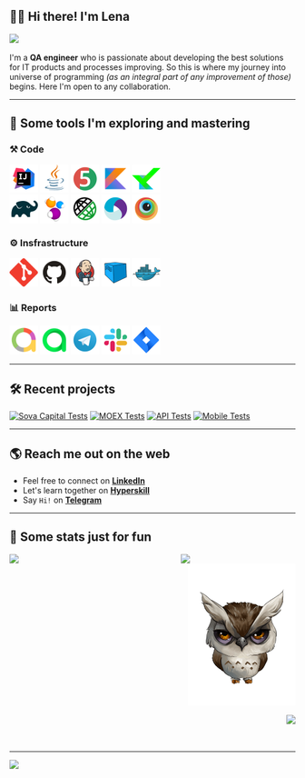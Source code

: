 ## :wave::blush: Hi there! I'm Lena 

<p align="left">
  <img src="https://readme-typing-svg.herokuapp.com?font=helvetica&color=%239152C0&size=25&width=500&lines=Welcome+to+my+coding+playground">
</p>

I'm a **QA engineer** who is passionate about developing the best solutions for IT products and processes improving. So this is where my journey into universe of programming *(as an integral part of any improvement of those)* begins. Here I'm open to any collaboration.

___
## :blue_heart: Some tools I'm exploring and mastering

### :hammer_and_pick: Code

<code><img height="50" title="IntelliJ IDEA" src="/src/test/resources/logo/Intelij_IDEA.svg"></code>
<code><img height="50" title="Java" src="/src/test/resources/logo/Java.svg"></code>
<code><img height="50" title="JUnit 5" src="/src/test/resources/logo/JUnit5.svg"></code>
<code><img height="50" title="Kotlin" src="/src/test/resources/logo/Kotlin.png"></code>
<code><img height="50" title="Kotest" src="/src/test/resources/logo/Kotest.png"></code>
  <br />
<code><img height="50" title="Gradle" src="/src/test/resources/logo/Gradle.svg"></code>
<code><img height="50" title="Selenide" src="/src/test/resources/logo/Selenide.svg"></code>
<code><img height="50" title="Rest-Assured" src="/src/test/resources/logo/Rest-Assured.svg"></code>
<code><img height="50" title="Appium" src="/src/test/resources/logo/Appium.svg"></code>
<code><img height="50" title="BrowserStack" src="/src/test/resources/logo/Browserstack.svg"></code>

### :gear: Insfrastructure

<code><img height="50" title="Git" src="/src/test/resources/logo/Git.svg"></code>
<code><img height="50" title="GitHub" src="/src/test/resources/logo/Github.svg"></code>
<code><img height="50" title="Jenkins" src="/src/test/resources/logo/Jenkins.svg"></code>
<code><img height="50" title="Selenoid" src="/src/test/resources/logo/Selenoid.svg"></code>
<code><img height="50" title="Docker" src="/src/test/resources/logo/Docker.svg"></code>

### :bar_chart: Reports

<code><img height="50" title="Allure Report" src="/src/test/resources/logo/Allure_Report.svg"></code>
<code><img height="50" title="Allure TestOps" src="/src/test/resources/logo/Allure_EE.svg"></code>
<code><img height="50" title="Telegram" src="/src/test/resources/logo/Telegram.svg"></code>
<code><img height="50" title="Slack" src="/src/test/resources/logo/Slack.svg"></code>
<code><img height="50" title="Jira" src="/src/test/resources/logo/Jira.svg"></code>

___
## :hammer_and_wrench: Recent projects

<p align="left">
   <a href="https://github.com/Lena-Sazh/SovaCapital"><img width="350" title="Sova Capital Tests" src="https://denvercoder1-github-readme-stats.vercel.app/api/pin/?username=Lena-sazh&repo=SovaCapital&theme=buefy&border_color=6A54DF&title_color=6F4BD7&show_icons=true" alt="Sova Capital Tests"></a>
  <a href="https://github.com/Lena-Sazh/MOEX"><img width="350" title="MOEX Tests" src="https://denvercoder1-github-readme-stats.vercel.app/api/pin/?username=Lena-sazh&repo=MOEX&theme=buefy&border_color=6A54DF&title_color=6F4BD7&show_icons=true" alt="MOEX Tests"></a>
  <a href="https://github.com/Lena-Sazh/Rest-Assured"><img width="350" title="REST-assured Examples" src="https://denvercoder1-github-readme-stats.vercel.app/api/pin/?username=Lena-sazh&repo=Rest-Assured&theme=buefy&border_color=6A54DF&title_color=6F4BD7&show_icons=true" alt="API Tests"></a>
  <a href="https://github.com/Lena-Sazh/Appium"><img width="350" title="Appium Mobile Tests" src="https://denvercoder1-github-readme-stats.vercel.app/api/pin/?username=Lena-sazh&repo=Appium&theme=buefy&border_color=6A54DF&title_color=6F4BD7&show_icons=true" alt="Mobile Tests"></a>
</p>

___
## :earth_americas: Reach me out on the web

* Feel free to connect on **<a href="https://www.linkedin.com/in/elena-sazhina/">LinkedIn</a>**
* Let's learn together on **<a href="https://hyperskill.org/profile/8906132">Hyperskill</a>**
* Say `Hi!` on **<a href="https://t.me/Lemo_0nka">Telegram</a>**
___
## :purple_heart: Some stats just for fun

<p align="left">
<a href="https://github.com/Lena-Sazh/github-readme-stats">
  <img width="60%" align="left" src="https://github-readme-stats.vercel.app/api?username=Lena-Sazh&show_icons=true&theme=buefy&hide_border=true" />
</a>
</p>

<p align="left">
<a href="https://github.com/Lena-Sazh/convoychat">
  <img width="40%" align="left" src="https://github-readme-stats.vercel.app/api/top-langs/?username=Lena-Sazh&layout=compact&theme=buefy&hide_border=true" />
</a>
</p>

<p align="right">
<a href="https://github.com/Lena-Sazh">
  <img width="190" height="250" title="I'm watching you!" src="/src/test/resources/gif/Owl_blink.gif?raw=true">
</a>
</p>

<p align="right">
<a href="https://komarev.com/ghpvc/?username=Lena-Sazh&style=plastic&color=9152C0">
  <img src="https://komarev.com/ghpvc/?username=Lena-Sazh&style=plastic&color=9152C0"/>
</a>
</p>

 
  
___

<p align="left">
  <img src="https://readme-typing-svg.herokuapp.com?font=helvetica&color=%239196B3&size=25&center=true&multiline=true&width=1000&height=70&lines=Let's+provide+the+highest+level+of+QUALITY+for+IT+products+and+processes+;to+make+our+CUSTOMERS+happy!">
</p>
